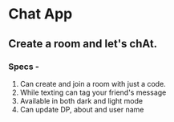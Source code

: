 # Chat App
## Create a room and let's chAt. 
### Specs - 
1. Can create and join a room with just a code.
2. While texting can tag your friend's message
3. Available in both dark and light mode
4. Can update DP, about and user name
